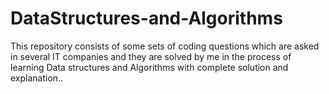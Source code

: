 # DataStructures-and-Algorithms
This repository consists of some sets of coding  questions which are asked in several IT companies and they are solved by me in the process of learning Data structures and Algorithms with complete solution and explanation..

